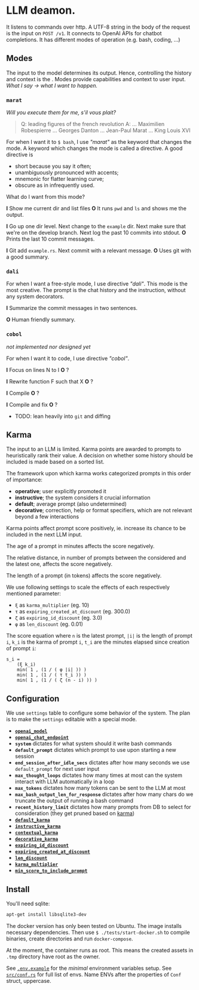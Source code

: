 # LLM deamon.

It listens to commands over http.
A UTF-8 string in the body of the request is the input on `POST /v1`.
It connects to OpenAI APIs for chatbot completions.
It has different modes of operation (e.g. bash, coding, ...)

## Modes

The input to the model determines its output.
Hence, controlling the history and context is the .
Modes provide capabilities and context to user input.
_What I say -> what I want to happen._

### `marat`

_Will you execute them for me, s'il vous plait?_

> Q: leading figures of the french revolution
> A: ... Maximilien Robespierre ... Georges Danton ... Jean-Paul Marat ... King Louis XVI

For when I want it to `$ bash`, I use _"marat"_ as the keyword that changes the mode.
A keyword which changes the mode is called a directive.
A good directive is

- short because you say it often;
- unambiguously pronounced with accents;
- mnemonic for flatter learning curve;
- obscure as in infrequently used.

What do I want from this mode?

**I** Show me current dir and list files
**O** It runs `pwd` and `ls` and shows me the output.

**I** Go up one dir level. Next change to the `example` dir. Next make sure that we're on the develop branch. Next log the past 10 commits into stdout.
**O** Prints the last 10 commit messages.

**I** Git add `example.rs`. Next commit with a relevant message.
**O** Uses git with a good summary.

### `dali`

For when I want a free-style mode, I use directive _"dali"_.
This mode is the most creative.
The prompt is the chat history and the instruction, without any system decorators.

**I** Summarize the commit messages in two sentences.

**O** Human friendly summary.

### `cobol`

_not implemented nor designed yet_

For when I want it to code, I use directive _"cobol"_.

**I** Focus on lines N to I
**O** ?

**I** Rewrite function F such that X
**O** ?

**I** Compile
**O** ?

**I** Compile and fix
**O** ?

- TODO: lean heavily into `git` and diffing

## Karma

The input to an LLM is limited.
Karma points are awarded to prompts to heuristically rank their value.
A decision on whether some history should be included is made based on a sorted list.

The framework upon which karma works categorized prompts in this order of importance:

- **operative**; user explicitly promoted it
- **instructive**; the system considers it crucial information
- **default**; average prompt (also undetermined)
- **decorative**; correction, help or format specifiers, which are not relevant beyond a few interactions

Karma points affect prompt score positively, ie. increase its chance to be included in the next LLM input.

The age of a prompt in minutes affects the score negatively.

The relative distance, in number of prompts between the considered and the latest one, affects the score negatively.

The length of a prompt (in tokens) affects the score negatively.

We use following settings to scale the effects of each respectively mentioned parameter:

- `ξ` as `karma_multiplier` (eg. 10)
- `τ` as `expiring_created_at_discount` (eg. 300.0)
- `ζ` as `expiring_id_discount` (eg. 3.0)
- `φ` as `len_discount` (eg. 0.01)

The score equation where
`n` is the latest prompt,
`|i|` is the length of prompt `i`,
`k_i` is the karma of prompt `i`,
`t_i` are the minutes elapsed since creation of prompt `i`:

```
s_i =
    (ξ k_i)
    min( 1 , (1 / ( φ |i| )) )
    min( 1 , (1 / ( τ t_i )) )
    min( 1 , (1 / ( ζ (n - i) )) )
```

## Configuration

We use `settings` table to configure some behavior of the system.
The plan is to make the `settings` editable with a special mode.

- [**`openai_model`**][openai-api-chat]
- [**`openai_chat_endpoint`**][openai-api-chat]
- **`system`** dictates for what system should it write bash commands
- **`default_prompt`** dictates which prompt to use upon starting a new session
- **`end_session_after_idle_secs`** dictates after how many seconds we use `default_prompt` for next user input
- **`max_thought_loops`** dictates how many times at most can the system interact with LLM automatically in a loop
- **`max_tokens`** dictates how many tokens can be sent to the LLM at most
- **`max_bash_output_len_for_response`** dictates after how many chars do we truncate the output of running a bash command
- **`recent_history_limit`** dictates how many prompts from DB to select for consideration (they get pruned based on [karma](#karma))
- [**`default_karma`**](#karma)
- [**`instructive_karma`**](#karma)
- [**`contextual_karma`**](#karma)
- [**`decorative_karma`**](#karma)
- [**`expiring_id_discount`**](#karma)
- [**`expiring_created_at_discount`**](#karma)
- [**`len_discount`**](#karma)
- [**`karma_multiplier`**](#karma)
- [**`min_score_to_include_prompt`**](#karma)

## Install

You'll need sqlite:

```bash
apt-get install libsqlite3-dev
```

The docker version has only been tested on Ubuntu.
The image installs necessary dependencies.
Then use `$ ./tests/start-docker.sh` to compile binaries, create directories and run `docker-compose`.

At the moment, the container runs as root.
This means the created assets in `.tmp` directory have root as the owner.

See [`.env.example`](.env.example) for the _minimal_ environment variables setup.
See [`src/conf.rs`](src/conf.rs) for full list of envs.
Name ENVs after the properties of `Conf` struct, uppercase.

<!-- List of References -->

[openai-api-chat]: https://platform.openai.com/docs/api-reference/chat
